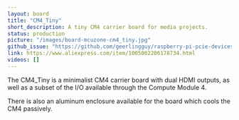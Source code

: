 ```yaml
---
layout: board
title: "CM4_Tiny"
short_description: A tiny CM4 carrier board for media projects.
status: production
picture: "/images/board-mcuzone-cm4_tiny.jpg"
github_issue: "https://github.com/geerlingguy/raspberry-pi-pcie-devices/issues/105"
link: https://www.aliexpress.com/item/1005002206178734.html
videos: []
---
```

The CM4_Tiny is a minimalist CM4 carrier board with dual HDMI outputs, as well as a subset of the I/O available through the Compute Module 4.

There is also an aluminum enclosure available for the board which cools the CM4 passively.
